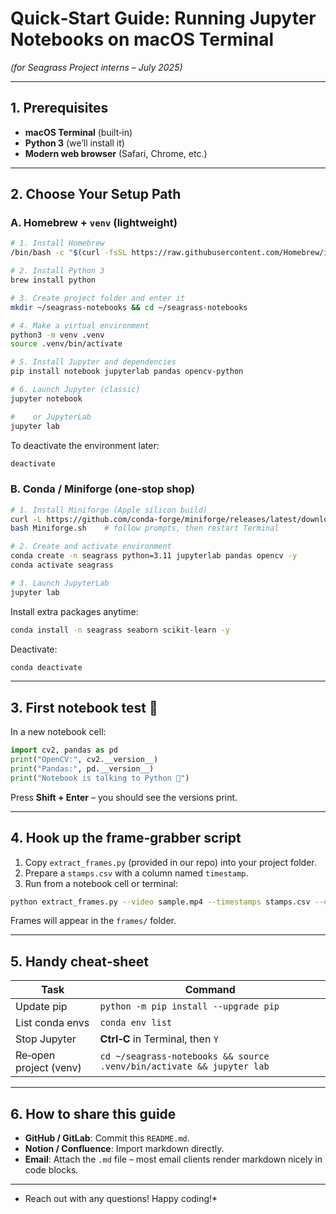 # Quick‑Start Guide: Running Jupyter Notebooks on macOS Terminal
*(for Seagrass Project interns – July 2025)*

---

## 1. Prerequisites
- **macOS Terminal** (built‑in)
- **Python 3** (we’ll install it)
- **Modern web browser** (Safari, Chrome, etc.)

---

## 2. Choose Your Setup Path

### A. Homebrew + `venv` (lightweight)

```bash
# 1. Install Homebrew
/bin/bash -c "$(curl -fsSL https://raw.githubusercontent.com/Homebrew/install/HEAD/install.sh)"

# 2. Install Python 3
brew install python

# 3. Create project folder and enter it
mkdir ~/seagrass-notebooks && cd ~/seagrass-notebooks

# 4. Make a virtual environment
python3 -m venv .venv
source .venv/bin/activate

# 5. Install Jupyter and dependencies
pip install notebook jupyterlab pandas opencv-python

# 6. Launch Jupyter (classic)
jupyter notebook

#    or JupyterLab
jupyter lab
```

To deactivate the environment later:

```bash
deactivate
```

### B. Conda / Miniforge (one‑stop shop)

```bash
# 1. Install Miniforge (Apple silicon build)
curl -L https://github.com/conda-forge/miniforge/releases/latest/download/Miniforge3-MacOSX-arm64.sh -o Miniforge.sh
bash Miniforge.sh    # follow prompts, then restart Terminal

# 2. Create and activate environment
conda create -n seagrass python=3.11 jupyterlab pandas opencv -y
conda activate seagrass

# 3. Launch JupyterLab
jupyter lab
```

Install extra packages anytime:

```bash
conda install -n seagrass seaborn scikit-learn -y
```

Deactivate:

```bash
conda deactivate
```

---

## 3. First notebook test 🌊

In a new notebook cell:

```python
import cv2, pandas as pd
print("OpenCV:", cv2.__version__)
print("Pandas:", pd.__version__)
print("Notebook is talking to Python 🎉")
```

Press **Shift + Enter** – you should see the versions print.

---

## 4. Hook up the frame‑grabber script

1. Copy `extract_frames.py` (provided in our repo) into your project folder.
2. Prepare a `stamps.csv` with a column named `timestamp`.
3. Run from a notebook cell or terminal:

```bash
python extract_frames.py --video sample.mp4 --timestamps stamps.csv --out frames
```

Frames will appear in the `frames/` folder.

---

## 5. Handy cheat‑sheet 

| Task | Command |
|------|---------|
| Update pip | `python -m pip install --upgrade pip` |
| List conda envs | `conda env list` |
| Stop Jupyter | **Ctrl‑C** in Terminal, then `Y` |
| Re‑open project (venv) | `cd ~/seagrass-notebooks && source .venv/bin/activate && jupyter lab` |

---

## 6. How to share this guide

- **GitHub / GitLab**: Commit this `README.md`.
- **Notion / Confluence**: Import markdown directly.
- **Email**: Attach the `.md` file – most email clients render markdown nicely in code blocks.

---

* Reach out with any questions! Happy coding!* 

